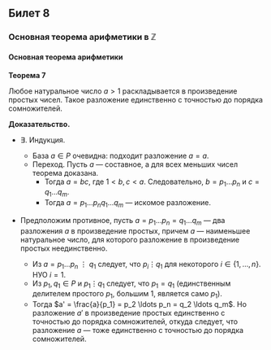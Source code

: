 ## Билет 8

### Основная теорема арифметики в $\mathbb{Z}$

#### Основная теорема арифметики

**Теорема 7**

Любое натуральное число $a > 1$ раскладывается в произведение простых чисел. Такое разложение единственно с точностью до порядка сомножителей.

**Доказательство.**

- $\exists$. Индукция.

  - База $a \in P$ очевидна: подходит разложение $a = a$.
  - Переход. Пусть $a$ — составное, а для всех меньших чисел теорема доказана.
    - Тогда $a = bc$, где $1 < b, c < a$. Следовательно, $b = p_1 \ldots p_n$ и $c = q_1 \ldots q_m$.
    - Тогда $a = p_1 \ldots p_n q_1 \ldots q_m$ — искомое разложение.
- Предположим противное, пусть $a = p_1 \ldots p_n = q_1 \ldots q_m$ — два разложения $a$ в произведение простых, причем $a$ — наименьшее натуральное число, для которого разложение в произведение простых неединственно.

  - Из $a = p_1 \ldots p_n \ \vdots \  q_1$ следует, что $p_i \vdots q_1$ для некоторого $i \in \{1, \ldots, n\}$. НУО $i = 1$.
  - Из $p_1, q_1 \in P$ и $p_1 \vdots q_1$ следует, что $p_1 = q_1$ (единственным делителем простого $p_1$, большим $1$, является само $p_1$).
  - Тогда $a' = \frac{a}{p_1} = p_2 \ldots p_n = q_2 \ldots q_m$. Но разложение $a'$ в произведение простых единственно с точностью до порядка сомножителей, откуда следует, что разложение $a$ — тоже единственно с точностью до порядка сомножителей.
